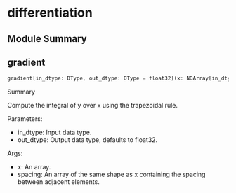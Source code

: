 



# differentiation

##  Module Summary
  

## gradient


```rust
gradient[in_dtype: DType, out_dtype: DType = float32](x: NDArray[in_dtype], spacing: SIMD[in_dtype, 1]) -> NDArray[$1]
```  
Summary  
  
Compute the integral of y over x using the trapezoidal rule.  
  
Parameters:  

- in_dtype: Input data type.
- out_dtype: Output data type, defaults to float32.
  
Args:  

- x: An array.
- spacing: An array of the same shape as x containing the spacing between adjacent elements.
